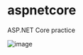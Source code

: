 # aspnetcore
ASP.NET Core practice

![image](https://github.com/nardnob/aspnetcore/assets/26029755/f5395ea8-9ed8-433b-85d5-cf1f64a4dab4)
